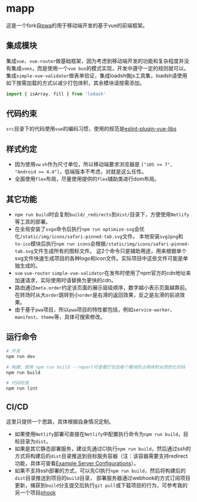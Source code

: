 # mapp
这是一个fork自[pwa](https://github.com/vuejs-templates/pwa)的用于移动端开发的基于vue的前端框架。

## 集成模块
集成`vue`、`vue-router`做基础框架，因为考虑到移动端开发的功能和复杂程度并没有集成`vuex`，而是使用一个`vue bus`的模式实现，开发中遵守一定的规则就可以。
集成`simple-vue-validator`做表单验证，集成loadsh做js工具集，loadsh请使用如下按需加载的方式以减少打包体积，其余模块请按需添加。
```js
import { isArray, fill } from 'lodash'
```

## 代码约束
`src`目录下的代码使用`vue`的编码习惯，使用的规范是[eslint-plugin-vue-libs](https://github.com/vuejs/eslint-plugin-vue-libs)

## 样式约定
- 因为使用`vw` `vh`作为尺寸单位，所以移动端要求浏览器是 `["iOS >= 7", "Android >= 4.4"]`，低端版本不考虑，对就是这么任性。
- 全面使用`flex`布局，尽量使用提供的`flex`辅助类进行dom布局。

## 其它功能
- `npm run build`时会复制`build/_redirects`到`dist/`目录下，方便使用`Netlify`等工具的部署。
- 在全局安装了`svgo`命令后执行`npm run optimize-svg`会优化`/static/img/icons/safari-pinned-tab.svg`文件。
  本地安装`svg2png`和`to-ico`模块后执行`npm run icons`会根据`/static/img/icons/safari-pinned-tab.svg`文件生成所有的图标文件。
  这2个命令只是辅助用途，用来根据单个svg文件快速生成项目的各种logo和icon文件。实际项目中这些文件可能是单独生成的。
- `vue` `vue-router` `simple-vue-validator`在发布时使用了npm官方的cdn地址来加速请求，实际使用时请替换为更快的cdn。
- 路由通过`meta.order`约定该页面的展示层级顺序，数字越小表示页面越靠前。在转场时从大`order`跳转到小`order`是右滑的返回效果，反之是左滑的前进效果。
- 由于基于`pwa`项目，所以`pwa`项目的特性都包括，例如`service-worker`、`manifest`、`theme`等，具体可搜索修改。

## 运行命令
```bash
# 开发
npm run dev

# 构建，使用 npm run build --report可查看打包后每个模块的占用体积从而优化代码
npm run build

# 代码检查
npm run lint
```

## CI/CD
这里只提供一个思路，具体根据自身情况定制。
- 如果使用`Netlify`部署可直接在`Netlify`中配置执行命令为`npm run build`，目标目录为`dist`。
- 如果是其它静态部署服务，建议先通过CI执行`npm run build`，然后通过ssh的方式将构建后的`dist`目录推送到目标服务容器（注：该容器需要支持redirect功能，具体可查看[Example Server Configurations](https://router.vuejs.org/en/essentials/history-mode.html)）。
- 如果不支持ssh部署的方式，可以先CI执行`npm run build`，然后将构建后的`dist`目录推送到项目的`build`目录，
  部署服务器通过webhook的方式订阅项目更新，捕获到`build`分支提交后执行`git pull`或下载项目的行为，可参考我的另一个项目[phook](https://bitbucket.org/erguotou520/phook)
